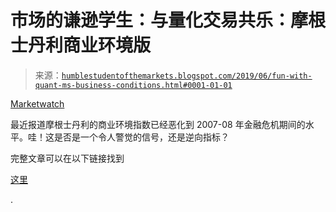 <!--yml

分类：未分类

日期：2024-05-18 02:28:44

-->

# 市场的谦逊学生：与量化交易共乐：摩根士丹利商业环境版

> 来源：[`humblestudentofthemarkets.blogspot.com/2019/06/fun-with-quant-ms-business-conditions.html#0001-01-01`](https://humblestudentofthemarkets.blogspot.com/2019/06/fun-with-quant-ms-business-conditions.html#0001-01-01)

[Marketwatch](https://www.marketwatch.com/story/business-conditions-are-at-their-worst-level-since-the-2008-financial-crisis-says-morgan-stanley-2019-06-14)

最近报道摩根士丹利的商业环境指数已经恶化到 2007-08 年金融危机期间的水平。哇！这是否是一个令人警觉的信号，还是逆向指标？

完整文章可以在以下链接找到

[这里](https://humblestudentofthemarkets.com/2019/06/17/fun-with-quant-ms-business-conditions-edition/)

.
